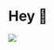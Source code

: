 # Hey 👋

![](https://github-readme-stats.vercel.app/api/top-langs/?username=4x2vk&theme=dark&hide_border=false&include_all_commits=false&count_private=false&layout=compact)
